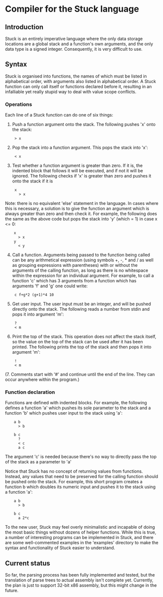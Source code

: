 # Compiler for the Stuck language

## Introduction
Stuck is an entirely imperative language where the only data storage locations are 
a global stack and a function's own arguments, and the only data type is a signed
integer. Consequently, it is very difficult to use.

## Syntax
Stuck is organised into functions, the names of which must be listed in alphabetical order,
with arguments also listed in alphabetical order. A Stuck function can only call itself or
functions declared before it, resulting in an infalliable yet really stupid way to deal with
value scope conflicts.

### Operations
Each line of a Stuck function can do one of six things:
1. Push a function argument onto the stack. The following pushes 'x' onto the stack:

        > x

2. Pop the stack into a function argument. This pops the stack into 'x':

        < x

3. Test whether a function argument is greater than zero. If it is, the indented block
that follows it will be executed, and if not it will be ignored. The following checks if
'x' is greater than zero and pushes it onto the stack if it is

        x
          > x

Note: there is no equivalent 'else' statement in the language. In cases where this is
necessary, a solution is to give the function an argument which is always greater than
zero and then check it. For example, the following does the same as the above code but
pops the stack into 'y' (which = 1) in case x <= 0:

        x
          > x
        y
          < y

4. Call a function. Arguments being passed to the function being called can be any
arithmetical expression (using symbols +, -, * and / as well as grouping expressions with
parentheses) with or without the arguments of the calling function, as long as there is no
whitespace within the expression for an individual argument. For example, to call a function
'c' which has 3 arguments from a function which has arguments 'f' and 'g' one could write:

        c f+g*2 (g+1)*4 10

5. Get user input. The user input must be an integer, and will be pushed directly onto the
stack. The following reads a number from stdin and pops it into argument 'm':

        ?
        < m

6. Print the top of the stack. This operation does not affect the stack itself, so the value
on the top of the stack can be used after it has been printed. The following prints the top
of the stack and then pops it into argument 'm':

        !
        < m

(7. Comments start with '#' and continue until the end of the line. They can occur anywhere
within the program.)

### Function declaration
Functions are defined with indented blocks. For example, the following defines a function
'a' which pushes its sole parameter to the stack and a function 'b' which pushes user input
to the stack using 'a':

        a b
          > b

        b c
          ?
          < c
          a c

The argument 'c' is needed because there's no way to directly pass the top of the stack as a
parameter to 'a'

Notice that Stuck has no concept of returning values from functions. Instead, any values that
need to be preserved for the calling function should be pushed onto the stack. For example, this
short program creates a function b which doubles its numeric input and pushes it to the stack
using a function 'a':

        a b
          > b

        b c
          a 2*c

To the new user, Stuck may feel overly minimalistic and incapable of doing the most basic things
without dozens of helper functions. While this is true, a number of interesting programs can be
implemented in Stuck, and there are some well-commented examples in the 'examples' directory to
make the syntax and functionality of Stuck easier to understand.

## Current status
So far, the parsing process has been fully implemented and tested, but the translation of parse
trees to actual assembly isn't complete yet. Currently, the plan is just to support 32-bit x86
assembly, but this might change in the future.

